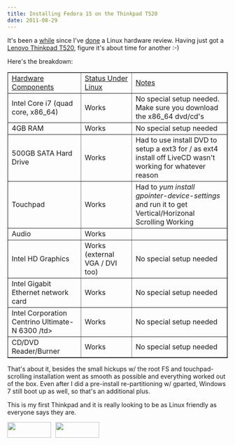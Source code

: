 ```yaml
---
title: Installing Fedora 15 on the Thinkpad T520
date: 2011-08-29
---
```


It's been a <a href="http://mo.morsi.org/blog/node/2">while</a> since I've <a href="http://mo.morsi.org/blog/node/210">done</a> a Linux hardware review. Having just got a <a href="http://shop.lenovo.com/us/notebooks/thinkpad/t-series/t520?cid=us|semd|se|google|K111190|Lenovo_T520|IIP_NE_Lenovo_Thinkpad|100004&ne_ppc_id=1019&ne_key_id=11024135&ne_sadid=13715092904">Lenovo Thinkpad T520</a>, figure it's about time for another :-)

Here's the breakdown:

<table border="1">
<tr><td width="33%"><u>Hardware Components</u></td><td width="23%"><u>Status Under Linux</u></td><td width="43%"><u>Notes</u></td></tr>
<tr><td>Intel Core i7 (quad core, x86_64)</td><td>Works</td><td>No special setup needed. Make sure you download the x86_64 dvd/cd's</td></tr>
<tr><td>4GB RAM</td><td>Works</td><td>No special setup needed</td></tr>
<tr><td>500GB SATA Hard Drive</td><td>Works</td><td>Had to use install DVD to setup a ext3 for / as ext4 install off LiveCD wasn't working for whatever reason</td></tr>
<tr><td>Touchpad</td><td>Works</td><td>Had to <i>yum install gpointer-device-settings</i> and run it to get Vertical/Horizonal Scrolling Working</td></tr>
<tr><td>Audio</td><td>Works</td><td><No special setup needed/td></tr>
<tr><td>Intel HD Graphics</td><td>Works (external VGA / DVI too)</td><td>No special setup needed</td></tr>
<tr><td>Intel Gigabit Ethernet network card</td><td>Works</td><td>No special setup needed</td></tr>
<tr><td>Intel Corporation Centrino Ultimate-N 6300 /td><td>Works</td><td>No special setup needed</td></tr>
<tr><td>CD/DVD Reader/Burner</td><td>Works</td><td>No special setup needed</td></tr>
</table>

That's about it, besides the small hickups w/ the root FS and touchpad-scrolling installation went as smooth as possible and everything worked out of the box. Even after I did a pre-install re-partitioning w/ gparted, Windows 7 still boot up as well, so that's an additional plus.

This is my first Thinkpad and it is really looking to be as Linux friendly as everyone says they are.

<a href="http://www.linux-on-laptops.com/"><img src="http://www.linux-on-laptops.com/images/linux-on-laptops.gif" style="width: 100px; height: 36px; border: 0; margin-right: 10px;"/></a><a href="http://tuxmobil.org/"><img src="http://tuxmobil.org/pics/tuxmobil_sticker.png" style="width: 100px; height: 36px; border: 0;"/></a>
